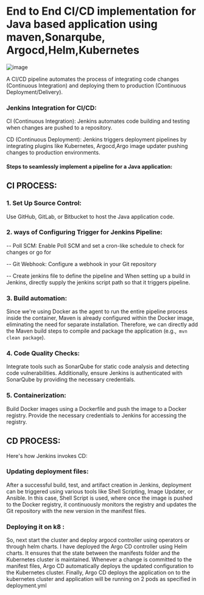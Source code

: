 # End to End CI/CD implementation for Java based application using maven,Sonarqube, Argocd,Helm,Kubernetes

![image](https://github.com/user-attachments/assets/d937dde7-c401-48a0-ac6b-a55da0b2094a)

A CI/CD pipeline automates the process of integrating code changes (Continuous Integration) and deploying them to production (Continuous Deployment/Delivery).

### Jenkins Integration for CI/CD:
CI (Continuous Integration): Jenkins automates code building and testing when changes are pushed to a repository.

CD (Continuous Deployment): Jenkins triggers deployment pipelines by integrating plugins like Kubernetes, Argocd,Argo image updater pushing changes to production environments.

#### Steps to seamlessly implement a pipeline for a Java application:

## CI PROCESS:

### 1. Set Up Source Control:
   Use GitHub, GitLab, or Bitbucket to host the Java application code.
### 2. ways of Configuring Trigger for Jenkins Pipeline:
-- Poll SCM: Enable Poll SCM and set a cron-like schedule to check for changes or go for

-- Git Webhook: Configure a webhook in your Git repository

-- Create jenkins file to define the pipeline and When setting up a build in Jenkins, directly supply the jenkins script path so that it triggers pipeline.
### 3. Build automation: 
 Since we're using Docker as the agent to run the entire pipeline process inside the container, Maven is already configured within the Docker image, eliminating the need for separate installation. Therefore, we can directly add the Maven build steps to compile and package the application (e.g.,` mvn clean package`).
### 4. Code Quality Checks:
Integrate tools such as SonarQube for static code analysis and detecting code vulnerabilities. Additionally, ensure Jenkins is authenticated with SonarQube by providing the necessary credentials.
### 5. Containerization:
Build Docker images using a Dockerfile and push the image to a Docker registry. Provide the necessary credentials to Jenkins for accessing the registry.

## CD PROCESS:
Here's how Jenkins invokes CD: 
### Updating deployment files:
 After a successful build, test, and artifact creation in Jenkins, deployment can be triggered using various tools like Shell Scripting, Image Updater, or Ansible. In this case, Shell Script is used, where once the image is pushed to the Docker registry, it continuously monitors the registry and updates the Git repository with the new version in the manifest files.
### Deploying it on k8 :
 So, next start the cluster and deploy argocd controller using operators or through helm charts. I have deployed the Argo CD controller using Helm charts. It ensures that the state between the manifests folder and the Kubernetes cluster is maintained. Whenever a change is committed to the manifest files, Argo CD automatically deploys the updated configuration to the Kubernetes cluster. 
  Finally, Argo CD deploys the application on to the kubernetes cluster and application will be running on 2 pods as specified in deployment.yml





